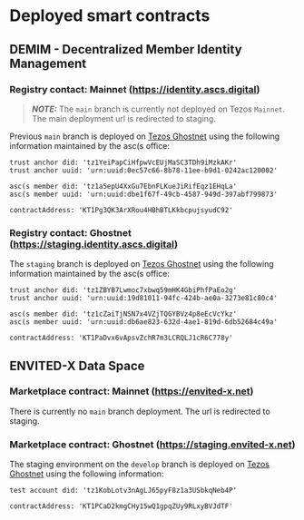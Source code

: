 # Deployed smart contracts

## DEMIM - Decentralized Member Identity Management 

### Registry contact: Mainnet (https://identity.ascs.digital)

> **_NOTE:_** The `main` branch is currently not deployed on Tezos `Mainnet`. The main deployment url is redirected to staging.

Previous `main` branch is deployed on [Tezos Ghostnet](https://better-call.dev/ghostnet/KT1Pg3QK3ArXRou4HBhBTLKkbcpujsyudC92) using the following information maintained by the asc(s office:

```text
trust anchor did: 'tz1YeiPapCiHfpwVcEUjMaSC3TDh9iMzkAKr'
trust anchor uuid: 'urn:uuid:0ec57c66-8b78-11ee-b9d1-0242ac120002'

asc(s member did: 'tz1a5epU4XxGu7EbnFLKueJiRifEqz1EHqLa'
asc(s member uuid: 'urn:uuid:dbe1f67f-49cb-4587-949d-397abf799873'

contractAddress: 'KT1Pg3QK3ArXRou4HBhBTLKkbcpujsyudC92'
```

### Registry contact: Ghostnet (https://staging.identity.ascs.digital)

The `staging` branch is deployed on [Tezos Ghostnet](https://better-call.dev/ghostnet/KT1FLSSRYNxGM3WSrhvFgwvm1opZC8Q23WFE/operations) using the following information maintained by the asc(s office:

```text
trust anchor did: 'tz1ZBYB7Lwmoc7xbwq59mHK4GbiPhfPaEo2g'
trust anchor uuid: 'urn:uuid:19d81011-94fc-424b-ae0a-3273e81c80c4'

asc(s member did: 'tz1cZaiTjNSN7x4VZjTQGYBVz4p8eEcVcYkz'
asc(s member uuid: 'urn:uuid:db6ae823-632d-4ae1-819d-6db52684c49a'

contractAddress: 'KT1PaDvx6vApsvZchR7m3LCRQLJ1cR6C778y'
```
## ENVITED-X Data Space

### Marketplace contract: Mainnet (https://envited-x.net)
There is currently no `main` branch deployment. The url is redirected to staging.

### Marketplace contract: Ghostnet (https://staging.envited-x.net)

The staging environment on the `develop` branch is deployed on [Tezos Ghostnet](https://better-call.dev/ghostnet/KT1XC2fTBNqoafnrhEb7TuToRCzewgbHAhnA/operations) using the following information:

```text
test account did: 'tz1KobLotv3nAgLJ65pyF8z1a3USbkqNeb4P'

contractAddress: 'KT1PCaD2kmgCHy15wQ1gpqZUy9RLxyBVJdTF'
```
